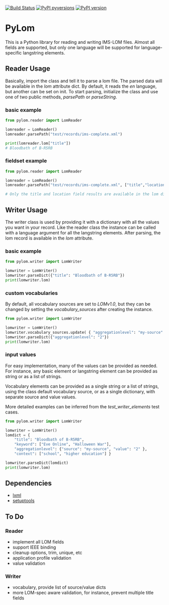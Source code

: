 [![Build Status](https://travis-ci.org/kennisnet/pylom.svg?branch=master)](https://travis-ci.org/kennisnet/pylom)
[![PyPI pyversions](https://img.shields.io/pypi/pyversions/pylom.svg)](https://pypi.org/project/pylom/)
[![PyPI version](https://img.shields.io/pypi/v/pylom.svg)](https://pypi.org/project/pylom/)

# PyLom
This is a Python library for reading and writing IMS-LOM files.
Almost all fields are supported, but only one language will be supported for language-specific langstring elements.

## Reader Usage
Basically, import the class and tell it to parse a lom file. The parsed data will be available in the *lom* attribute dict.
By default, it reads the *en* language, but another can be set on init.
To start parsing, initialize the class and use one of two public methods, *parsePath* or *parseString*.

### basic example
```python
from pylom.reader import LomReader

lomreader = LomReader()
lomreader.parsePath("test/records/ims-complete.xml")

print(lomreader.lom["title"])
# Bloodbath of B-R5RB
```

### fieldset example
```python
from pylom.reader import LomReader

lomreader = LomReader()
lomreader.parsePath("test/records/ims-complete.xml", ["title","location"])

# Only the title and location field results are available in the lom dict
```

## Writer Usage
The writer class is used by providing it with a dictionary with all the values you want in your record. Like the reader class
the instance can be called with a language argument for all the langstring elements. After parsing, the lom record is available
in the *lom* attribute.

### basic example
```python
from pylom.writer import LomWriter

lomwriter = LomWriter()
lomwriter.parseDict({"title": "Bloodbath of B-R5RB"})
print(lomwriter.lom)
```

### custom vocabularies
By default, all vocabulary sources are set to *LOMv1.0*, but they can be changed by setting the *vocabulary_sources* after
creating the instance.

```python
from pylom.writer import LomWriter

lomwriter = LomWriter()
lomwriter.vocabulary_sources.update( { "aggregationlevel": "my-source" } )
lomwriter.parseDict({"aggregationlevel": "2"})
print(lomwriter.lom)
```

### input values
For easy implementation, many of the values can be provided as needed. For instance, any basic element or langstring element
can be provided as string or as a list of strings.

Vocabulary elements can be provided as a single string or a list of strings, using the class default vocabulary source, or as
a single dictionary, with separate source and value values.

More detailed examples can be inferred from the *test_writer_elements* test cases.

```python
from pylom.writer import LomWriter

lomwriter = LomWriter()
lomdict = {
    "title": "Bloodbath of B-R5RB",
    "keyword": ["Eve Online", "Halloween War"],
    "aggregationlevel": {"source": "my-source", "value": "2" },
    "context": ["school", "higher education"] }

lomwriter.parseDict(lomdict)
print(lomwriter.lom)
```

## Dependencies
- [lxml](http://lxml.de/)
- [setuptools](https://github.com/pypa/setuptools)

## To Do
### Reader
- implement all LOM fields
- support IEEE binding
- cleanup options, trim, unique, etc
- application profile validation
- value validation

### Writer
- vocabulary, provide list of source/value dicts
- more LOM-spec aware validation, for instance, prevent multiple title fields
